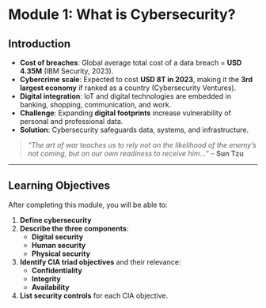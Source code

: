 # Module 1: What is Cybersecurity?

## Introduction
- **Cost of breaches**: Global average total cost of a data breach = **USD 4.35M** (IBM Security, 2023).  
- **Cybercrime scale**: Expected to cost **USD 8T in 2023**, making it the **3rd largest economy** if ranked as a country (Cybersecurity Ventures).  
- **Digital integration**: IoT and digital technologies are embedded in banking, shopping, communication, and work.  
- **Challenge**: Expanding **digital footprints** increase vulnerability of personal and professional data.  
- **Solution**: Cybersecurity safeguards data, systems, and infrastructure.  

> *“The art of war teaches us to rely not on the likelihood of the enemy’s not coming, but on our own readiness to receive him...”* – **Sun Tzu**

---

## Learning Objectives
After completing this module, you will be able to:
1. **Define cybersecurity**
2. **Describe the three components**:
   - **Digital security**
   - **Human security**
   - **Physical security**
3. **Identify CIA triad objectives** and their relevance:
   - **Confidentiality**
   - **Integrity**
   - **Availability**
4. **List security controls** for each CIA objective.
